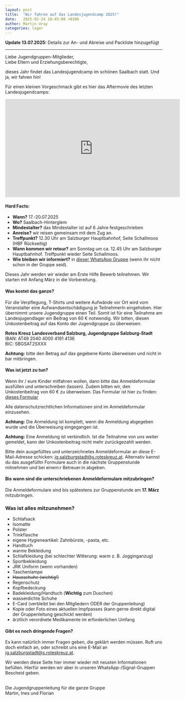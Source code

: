 ```yaml
---
layout: post
title:  "Wir fahren auf das Landesjugendcamp 2025!"
date:   2025-02-24 18:45:00 +0100
author: Martin Uray
categories: lager
---
```


**Update 13.07.2025:** Details zur An- und Abreise und Packliste hinzugefügt

----
Liebe Jugendgruppen-Mitglieder,<br>
Liebe Eltern und Erziehungsberechtigte,

dieses Jahr findet das Landesjugendcamp im schönen Saalbach statt.
Und ja, wir fahren hin! 

Für einen kleinen Vorgeschmack gibt es hier das Aftermovie des letzten Landesjugendcamps:

<iframe width="560" height="315" src="https://www.youtube.com/embed/LGTZ7ypHqD8?si=GBtQRDoVBEFykfBw" title="YouTube video player" frameborder="0" allow="accelerometer; autoplay; clipboard-write; encrypted-media; gyroscope; picture-in-picture; web-share" allowfullscreen></iframe>


#### Hard Facts:
- **Wann?** 17.-20.07.2025
- **Wo?** Saalbach-Hinterglem
- **Mindestalter?** das Mindestalter ist auf 6 Jahre festgeschrieben
- **Anreise?** wir reisen gemeinsam mit dem Zug an. 
- **Treffpunkt?** 12.30 Uhr am Salzburger Hauptbahnhof, Seite Schallmoos 
  (HBF Rückseitig)
- **Wann kommen wir retour?** am Sonntag um ca. 12.45 Uhr am Salzburger 
  Hauptbahnhof. Treffpunkt wieder Seite Schallmoos.
- **Wie bleiben wir informiert?** in [dieser WhatsApp Gruppe](https://chat.whatsapp.com/FUUIkFZ0WTaF7LBmGLfHzT) (wenn ihr nicht schon in der Gruppe seid).



Dieses Jahr werden wir wieder am Erste Hilfe Bewerb teilnehmen. Wir starten mit Anfang März in die Vorbereitung.


#### Was kostet das ganze?
Für die Verpflegung, T-Shirts und weitere Aufwände vor Ort wird vom 
Veranstalter eine Aufwandsentschädigung je TeilnehmerIn eingehoben.
Hier übernimmt unsere Jugendgruppe einen Teil. Somit ist für eine Teilnahme am Landesjugendlager ein Beitrag von 60 € notwendig.
Wir bitten, diesen Unkostenbeitrag auf das Konto der Jugendgruppe zu überweisen:

**Rotes Kreuz Landesverband Salzburg, Jugendgruppe Salzburg-Stadt**<br/>
    IBAN: AT49 2040 4000 4191 4136<br/>
    BIC:  SBGSAT2SXXX

**Achtung:** bitte den Betrag auf das gegebene Konto überweisen und nicht in bar
mitbringen.


#### Was ist jetzt zu tun?
Wenn ihr / eure Kinder mitfahren wollen, dann bitte das Anmeldeformular
ausfüllen und unterschreiben (lassen).
Zudem bitten wir, den Unkostenbeitrag von 60 € zu überweisen.
Das Formular ist hier zu finden:
[dieses Formular](https://www.red-angels.at/assets/Anmeldung_Landesjugendcamp_2025.pdf)

Alle datenschutzrechtlichen Informationen sind im Anmeldeformular einzusehen.

**Achtung:** Die Anmeldung ist komplett, wenn die Anmeldung abgegeben wurde 
und die Überweisung eingegangen ist.

**Achtung:** Eine Anmeldung ist verbindlich. Ist die Teilnahme von uns 
weiter gemeldet, kann der Unkostenbeitrag nicht mehr zurückgezahlt werden.

Bitte dein ausgefülltes und unterzeichnetes Anmeldeformular an diese E-Mail-Adresse
schicken:
[jg.salzburgstadt@s.roteskreuz.at](mailto:jg.salzburgstadt@s.roteskreuz.at).
Alternativ kannst du das ausgefülltn Formulare auch in die nächste Gruppenstunde mitnehmen und 
bei einem:r Betreuer:in abgeben.


#### Bis wann sind die unterschriebenen Anmeldeformulare mitzubringen?
Die Anmeldeformulare sind bis spätestens zur Gruppenstunde am **17. März**
mitzubringen.

### Was ist alles mitzunehmen?
* Schlafsack
* Isomatte
* Polster
* Trinkflasche
* eigene Hygieneartikel: Zahnbürste, -pasta, etc.
* Handtuch
* warme Bekleidung
* Schlafkleidung (bei schlechter Witterung: warm z. B. Jogginganzug)
* Sportbekleidung
* JRK Uniform (wenn vorhanden)
* Taschenlampe
* ~~Hausschuhe (wichtig!)~~
* Regenschutz
* Kopfbedeckung
* Badekleidung/Handtuch (**Wichtig** zum Duschen)
* wasserdichte Schuhe
* E-Card (verbleibt bei den Mitgliedern ODER der Gruppenleitung)
* Kopie oder Foto eines aktuellen Impfpasses (kann gerne direkt digital der 
  Gruppenleitung geschickt werden)
* ärztlich verordnete Medikamente im erforderlichen Umfang


#### Gibt es noch dringende Fragen?
Es kann natürlich immer Fragen geben, die geklärt werden müssen. 
Ruft uns doch einfach an, oder schreibt uns eine E-Mail an
[jg.salzburgstadt@s.roteskreuz.at](mailto:jg.salzburgstadt@s.roteskreuz.at).


Wir werden diese Seite hier immer wieder mit neusten Informationen befüllen.
Hierfür werden wir aber in unseren WhatsApp-/Signal-Gruppen Bescheid geben.

<br>
Die Jugendgruppenleitung für die ganze Gruppe<br>
Martin, Ines und Florian
